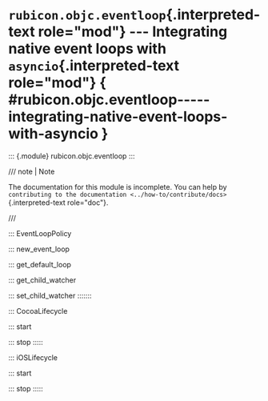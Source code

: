 # `rubicon.objc.eventloop`{.interpreted-text role="mod"} --- Integrating native event loops with `asyncio`{.interpreted-text role="mod"} { #rubicon.objc.eventloop-----integrating-native-event-loops-with-asyncio }

::: {.module}
rubicon.objc.eventloop
:::

/// note | Note

The documentation for this module is incomplete. You can help by
`contributing to the documentation <../how-to/contribute/docs>`{.interpreted-text
role="doc"}.

///

::: EventLoopPolicy <!-- TODO: class -->

::: new_event_loop <!-- TODO: method -->

::: get_default_loop <!-- TODO: method -->

::: get_child_watcher <!-- TODO: method -->

::: set_child_watcher <!-- TODO: method -->
:::::::

::: CocoaLifecycle <!-- TODO: class -->

::: start <!-- TODO: method -->

::: stop <!-- TODO: method -->
:::::

::: iOSLifecycle <!-- TODO: class -->

::: start <!-- TODO: method -->

::: stop <!-- TODO: method -->
:::::
